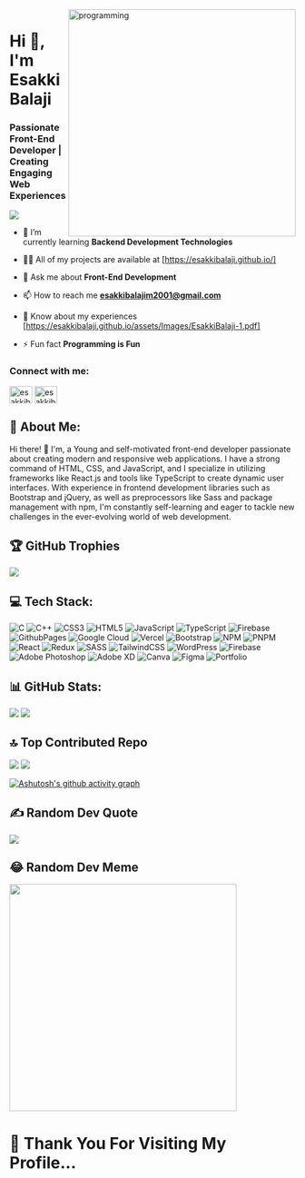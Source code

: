 
<img align="right" alt="programming" width="400" src="https://github.com/EsakkiBalaji/EsakkiBalaji/assets/152501485/2b02067c-b524-46ae-948f-32ce4b43232e">

<h1 align="left">Hi 👋, I'm Esakki Balaji</h1> 

<h3 align="left">Passionate Front-End Developer | Creating Engaging Web Experiences</h3>



[![](https://visitcount.itsvg.in/api?id=EsakkiBalaji&icon=0&color=1)](https://visitcount.itsvg.in)


<!-- Proudly created with GPRM ( https://gprm.itsvg.in ) -->


- 🌱 I’m currently learning **Backend Development Technologies**

- 👨‍💻 All of my projects are available at [https://esakkibalaji.github.io/]

- 💬 Ask me about **Front-End Development**

- 📫 How to reach me **esakkibalajim2001@gmail.com**

- 📄 Know about my experiences [https://esakkibalaji.github.io/assets/Images/EsakkiBalaji-1.pdf]

- ⚡ Fun fact **Programming is Fun**


<h3 align="left">Connect with me:</h3>
<p align="left">
  
<a href="https://linkedin.com/in/esakkibalaji" target="blank"><img align="center" src="https://raw.githubusercontent.com/rahuldkjain/github-profile-readme-generator/master/src/images/icons/Social/linked-in-alt.svg" alt="esakkibalaji" height="30" width="40" /></a>
<a href="https://auth.geeksforgeeks.org/user/esakkibalaji" target="blank"><img align="center" src="https://raw.githubusercontent.com/rahuldkjain/github-profile-readme-generator/master/src/images/icons/Social/geeks-for-geeks.svg" alt="esakkibalaji" height="30" width="40" /></a>
</p>



## 💫 About Me:


Hi there! 👋 I'm, a Young and self-motivated front-end developer passionate about creating modern and responsive web applications. I have a strong command of HTML, CSS, and JavaScript, and I specialize in utilizing frameworks like React.js and tools like TypeScript to create dynamic user interfaces. With experience in frontend development libraries such as Bootstrap and jQuery, as well as preprocessors like Sass and package management with npm, I'm constantly self-learning and eager to tackle new challenges in the ever-evolving world of web development.



## 🏆 GitHub Trophies


![](https://github-profile-trophy.vercel.app/?username=EsakkiBalaji&theme=onedark&no-frame=false&no-bg=true&margin-w=4)





## 💻 Tech Stack:


![C](https://img.shields.io/badge/c-%2300599C.svg?style=for-the-badge&logo=c&logoColor=white) ![C++](https://img.shields.io/badge/c++-%2300599C.svg?style=for-the-badge&logo=c%2B%2B&logoColor=white) ![CSS3](https://img.shields.io/badge/css3-%231572B6.svg?style=for-the-badge&logo=css3&logoColor=white) ![HTML5](https://img.shields.io/badge/html5-%23E34F26.svg?style=for-the-badge&logo=html5&logoColor=white) ![JavaScript](https://img.shields.io/badge/javascript-%23323330.svg?style=for-the-badge&logo=javascript&logoColor=%23F7DF1E) ![TypeScript](https://img.shields.io/badge/typescript-%23007ACC.svg?style=for-the-badge&logo=typescript&logoColor=white) ![Firebase](https://img.shields.io/badge/firebase-%23039BE5.svg?style=for-the-badge&logo=firebase) ![GithubPages](https://img.shields.io/badge/github%20pages-121013?style=for-the-badge&logo=github&logoColor=white) ![Google Cloud](https://img.shields.io/badge/GoogleCloud-%234285F4.svg?style=for-the-badge&logo=google-cloud&logoColor=white) ![Vercel](https://img.shields.io/badge/vercel-%23000000.svg?style=for-the-badge&logo=vercel&logoColor=white) ![Bootstrap](https://img.shields.io/badge/bootstrap-%238511FA.svg?style=for-the-badge&logo=bootstrap&logoColor=white) ![NPM](https://img.shields.io/badge/NPM-%23CB3837.svg?style=for-the-badge&logo=npm&logoColor=white) ![PNPM](https://img.shields.io/badge/pnpm-%234a4a4a.svg?style=for-the-badge&logo=pnpm&logoColor=f69220) ![React](https://img.shields.io/badge/react-%2320232a.svg?style=for-the-badge&logo=react&logoColor=%2361DAFB) ![Redux](https://img.shields.io/badge/redux-%23593d88.svg?style=for-the-badge&logo=redux&logoColor=white) ![SASS](https://img.shields.io/badge/SASS-hotpink.svg?style=for-the-badge&logo=SASS&logoColor=white) ![TailwindCSS](https://img.shields.io/badge/tailwindcss-%2338B2AC.svg?style=for-the-badge&logo=tailwind-css&logoColor=white) ![WordPress](https://img.shields.io/badge/WordPress-%23117AC9.svg?style=for-the-badge&logo=WordPress&logoColor=white) ![Firebase](https://img.shields.io/badge/Firebase-039BE5?style=for-the-badge&logo=Firebase&logoColor=white) ![Adobe Photoshop](https://img.shields.io/badge/adobe%20photoshop-%2331A8FF.svg?style=for-the-badge&logo=adobe%20photoshop&logoColor=white) ![Adobe XD](https://img.shields.io/badge/Adobe%20XD-470137?style=for-the-badge&logo=Adobe%20XD&logoColor=#FF61F6) ![Canva](https://img.shields.io/badge/Canva-%2300C4CC.svg?style=for-the-badge&logo=Canva&logoColor=white) ![Figma](https://img.shields.io/badge/figma-%23F24E1E.svg?style=for-the-badge&logo=figma&logoColor=white) ![Portfolio](https://img.shields.io/badge/Portfolio-%23000000.svg?style=for-the-badge&logo=firefox&logoColor=#FF7139)



## 📊 GitHub Stats:


![](https://github-readme-stats.vercel.app/api?username=EsakkiBalaji&theme=dark&hide_border=false&include_all_commits=false&count_private=false)
![](https://github-readme-streak-stats.herokuapp.com/?user=EsakkiBalaji&theme=dark&hide_border=false)



## 🔝 Top Contributed Repo


![](https://github-contributor-stats.vercel.app/api?username=EsakkiBalaji&limit=5&theme=dark&combine_all_yearly_contributions=true)
![](https://github-readme-stats.vercel.app/api/top-langs/?username=EsakkiBalaji&theme=dark&hide_border=false&include_all_commits=false&count_private=false&layout=compact)




<!-- Proudly created with GPRM ( https://gprm.itsvg.in ) -->
[![Ashutosh's github activity graph](https://github-readme-activity-graph.vercel.app/graph?username=EsakkiBalaji&bg_color=0f0f0f&color=cfeb47&line=03a016&point=0412d2&area=true&hide_border=true)](https://github.com/ashutosh00710/github-readme-activity-graph)




## ✍️ Random Dev Quote
![](https://quotes-github-readme.vercel.app/api?type=horizontal&theme=radical)




## 😂 Random Dev Meme

<img src='https://randommeme-five.vercel.app/' style="height: 400px;"/>


# 💫 Thank You For Visiting My Profile...



